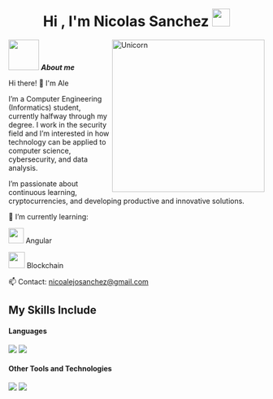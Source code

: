 <h1 align="center"><b>Hi , I'm Nicolas Sanchez </b><img src="https://media.giphy.com/media/hvRJCLFzcasrR4ia7z/giphy.gif" width="35"></h1>
<!--  -->
<img align="right" width=300px alt="Unicorn" src="https://media1.tenor.com/m/5twGnsd-opAAAAAC/homer-simpson-work.gif" />

<img src="https://cdna.artstation.com/p/assets/images/images/064/375/600/large/laura-enjuto-pengu5.jpg?1687792204" width="60px">&nbsp;***About me***

Hi there! 👋 I'm Ale

I’m a Computer Engineering (Informatics) student, currently halfway through my degree.
I work in the security field and I’m interested in how technology can be applied to computer science, cybersecurity, and data analysis.

I’m passionate about continuous learning, cryptocurrencies, and developing productive and innovative solutions.

🌱 I’m currently learning:

 <img src="https://upload.wikimedia.org/wikipedia/commons/thumb/c/cf/Angular_full_color_logo.svg/2048px-Angular_full_color_logo.svg.png" width="30px"> Angular

 <img src="https://media0.giphy.com/media/v1.Y2lkPTc5MGI3NjExaHY3cnZwdGVieTZheWpyd295eW1vN2JzMDVnNTl3a2FvaXRqZnNwZCZlcD12MV9pbnRlcm5hbF9naWZfYnlfaWQmY3Q9Zw/WT9wi81vtEhqt17SE4/giphy.gif" width="32px"> Blockchain

📫 Contact: <a href="mailto:nicoalejosanchez@gmail.com">nicoalejosanchez@gmail.com
</a>


## My Skills Include

<h4> Languages </h4>
<span> 
  
  <img src="https://img.shields.io/badge/python-3670A0?style=for-the-badge&logo=python&logoColor=ffdd54">
     <img src="https://img.shields.io/badge/.NET-5C2D91?style=for-the-badge&logo=.net&logoColor=white">


</span>


<h4> Other Tools and Technologies </h4>
<span>
  
  <img src="https://img.shields.io/badge/MySQL-00000F?style=for-the-badge&logo=mysql&logoColor=white">
   <img src="https://img.shields.io/badge/MongoDB-%234ea94b.svg?style=for-the-badge&logo=mongodb&logoColor=white">


